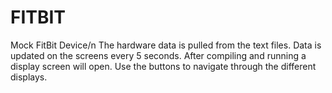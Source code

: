 # FITBIT
Mock FitBit Device/n
The hardware data is pulled from the text files.
Data is updated on the screens every 5 seconds.
After compiling and running a display screen will open.
Use the buttons to navigate through the different displays.
